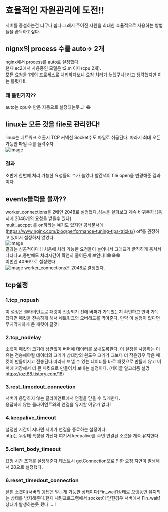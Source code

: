 # 효율적인 자원관리에 도전!!  
서버를 증설하는건 너무나 쉽다.그래서 주어진 자원을 최대한 효율적으로 사용하는 방법들을 습득하고싶다.  


## nignx의 process 수를 auto-> 2개 
  nginx에서 process를 auto로 설정했다.  
  현재 ec2에서 사용중인 모델은 t2.m 이다(cpu 2개).   
  모든 요청을 1개의 프로세스로 처리하다보니 요청 처리가 늦겠구나! 라고 생각했지만 이는 틀렸다!!.    
### 왜 틀린거지??
  auto는 cpu수 만큼 자동으로 설정되는듯...! 😂
  
## linux는 모든 것을 file로 관리한다!
  linux는 네트워크 호출시 TCP 커넥션 Socket수도 파일로 취급된다.
  따라서 최대 오픈 가능한 파일 수를 늘려주자.   
![image](https://user-images.githubusercontent.com/67067346/161112315-ce682e0f-988f-434e-b5e6-98e11277648e.png)
### 결과
  초반에 한번에 처리 가능한 요청들의 수가 늘었다 빨간색이 file open을 변경해준  결과이다.   
  
## events블럭을 볼까??
  worker_connections을 2배인 2048로 설정했다.성능을 살펴보고 계속 바꿔주자 !(동시에 2048개의 요청을 받을수 있다)  
  multi_accppt 를 on하라는 얘기도 있지만 공식문서에 (https://www.nginx.com/blog/performance-tuning-tips-tricks/) off를 권장하고 있어서 설정하지 않았다.   
  ![image](https://user-images.githubusercontent.com/67067346/161117726-b4894c5c-b006-491b-b6c4-bfe0a06061ed.png)   
   결과는 성공적이다 !! 처음에 처리 가능한 요청들이 늘어나서 그래프가 굵직하게 뭉쳐서 나타나고,중반에도 처리시간이 확연히 줄어든게 보인다!!😁😁😁  
   이번엔 4096으로 설정했다   
   ![image](https://user-images.githubusercontent.com/67067346/161124336-a4fed6b7-2ef7-44c7-96ec-0b8a1ae799b6.png)
   worker_connections은 2048로 결정했다.
   
 ## tcp설정
### 1.tcp_nopush 
이 설정은 클라이언트로 패킷이 전송되기 전에 버퍼가 가득찼는지 확인하고 만약 가득 찼다면   패킷을 전송하게 해서 네트워크의 오버헤드를 막아준다.  만약 이 설정이 없다면 무지막지하게 큰 패킷이 갈것!    
### 2.tcp_nodelay 
소켓이 패킷의 크기에 상관없이 버퍼에 데이터를 보내도록한다.  이 설정을 사용하는 이유는 전송해야될 데이터의 크기가 상대방의 윈도우 크기가 그보다 더 작은경우 작은 패킷이 만들어지고 전송된다.따라서 보낼 수 있는 데이터를 바로    패킷으로 만들지 않고 버퍼에 저장해서 더 큰 패킷으로 만들어서 보내는 설정이다.  (네이글 알고리즘 설명 https://ozt88.tistory.com/18)   
### 3.rest_timedout_connection 
서버가 응답하지 않는 클라이언트에서 연결을 닫을 수 있게한다.  
응답하지 않는 클라이언트와의 연결을 유지할 이유가 없다!  
### 4.keepalive_timeout
 설정한 시간이 지나면 서버가 연결을 종료하는 설정이다.  
 http는 무상태 특성을 가진다.여기서 keepalive를 주면 연결된 소켓을 계속 유지한다.
 
### 5.client_body_timeout
  요청 시간 초과를 설정해준다.테스트시  getConnection으로 인한 요청 지연이 발생해서 20으로 설정했다.
  
### 6.reset_timedout_connection
  닫힌 소켓이(서버의 응답은 받는게 가능한 상태이다)Fin_wait1상태로 오랫동안 유지되는 상태를 방지해준다.현재 채팅프로그램에서 socket이 닫힌경우 서버에서 Fin_wait1 상태가 발생하는듯 했다 ... !


    
   



  
